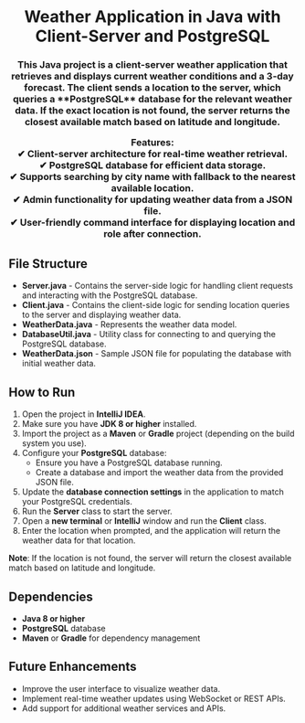 <h1 align="center">Weather Application in Java with Client-Server and PostgreSQL</h1>  
<h3 align="center">  
This Java project is a client-server weather application that retrieves and displays current weather conditions and a 3-day forecast. The client sends a location to the server, which queries a **PostgreSQL** database for the relevant weather data. If the exact location is not found, the server returns the closest available match based on latitude and longitude.  

**Features:**  
✔ Client-server architecture for real-time weather retrieval.  
✔ PostgreSQL database for efficient data storage.  
✔ Supports searching by city name with fallback to the nearest available location.  
✔ Admin functionality for updating weather data from a JSON file.  
✔ User-friendly command interface for displaying location and role after connection.  
</h3>

## File Structure
- **Server.java** - Contains the server-side logic for handling client requests and interacting with the PostgreSQL database.  
- **Client.java** - Contains the client-side logic for sending location queries to the server and displaying weather data.  
- **WeatherData.java** - Represents the weather data model.  
- **DatabaseUtil.java** - Utility class for connecting to and querying the PostgreSQL database.  
- **WeatherData.json** - Sample JSON file for populating the database with initial weather data.  

## How to Run

1. Open the project in **IntelliJ IDEA**.
2. Make sure you have **JDK 8 or higher** installed.
3. Import the project as a **Maven** or **Gradle** project (depending on the build system you use).
4. Configure your **PostgreSQL** database:
   - Ensure you have a PostgreSQL database running.
   - Create a database and import the weather data from the provided JSON file.
5. Update the **database connection settings** in the application to match your PostgreSQL credentials.
6. Run the **Server** class to start the server.
7. Open a **new terminal** or **IntelliJ** window and run the **Client** class.
8. Enter the location when prompted, and the application will return the weather data for that location.

**Note**: If the location is not found, the server will return the closest available match based on latitude and longitude.

## Dependencies
- **Java 8 or higher**
- **PostgreSQL** database
- **Maven** or **Gradle** for dependency management

## Future Enhancements
- Improve the user interface to visualize weather data.
- Implement real-time weather updates using WebSocket or REST APIs.
- Add support for additional weather services and APIs.

